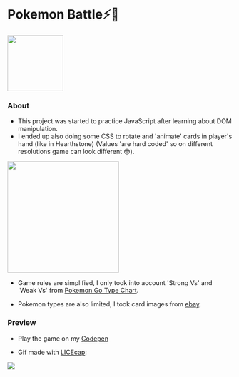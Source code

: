 # Pokemon Battle⚡🥊
<img src="https://media.giphy.com/media/AFdcYElkoNAUE/giphy.gif?cid=790b761170a24477f134b20ed2311d12338d8374490d77cf&rid=giphy.gif" width="125px">

### About
* This project was started to practice JavaScript after learning about DOM manipulation.
* I ended up also doing some CSS to rotate and 'animate' cards in player's hand (like in Hearthstone) (Values 'are hard coded' so on different resolutions game can look different 😳).

<a href="https://html5gamedevelopment.com/hearthstone-card-effect-in-css/" target="_blank"> <img src="https://html5gamedevelopment.com/wp-content/uploads/2017/10/Hearthstone-card-effect-in-CSS-tweet-screenshot.png" width="250px"> </a>

* Game rules are simplified, I only took into account 'Strong Vs' and 'Weak Vs' from <a href="https://www.vg247.com/pokemon-go-type-chart-strength-weakness-effectiveness-counters" target="_blank">Pokemon Go Type Chart</a>.

* Pokemon types are also limited, I took card images from <a href="https://www.ebay.com/itm/254769583675?_trkparms=ispr%3D1&hash=item3b5173563b:g:r2oAAOSwutVfpBW2&amdata=enc%3AAQAGAAACkPYe5NmHp%252B2JMhMi7yxGiTJkPrKr5t53CooMSQt2orsSg3Ye8yTWgOW7pmE1t838doO7IH3BaOornLWe3ahgYQhLOQJP00MSVZpsJaF0hOH1xp9DweMDCPsRb%252BAw6EnvJ2kkbsZV9cWKGvRh0TXk7aD5dYlxEpEjA590lv1%252ByHum%252Fa0jEou6DHNj%252BrpBroL6%252BugupZbYaGap9TjmC4aRk8CHX1oiDQdVTrg0QlSFvB8Bl%252FH4UWMx5UABXl%252BK8HQX74QNEEu44rI%252BOT%252BVV5eswsqwJZOkhT2psWaY%252FMjDqQA7ZRk1Y2Z8TXkC8VCrTcU3qRJfEH7TthfSdHg6BMk27QiQ5VjA%252BHJ7U%252Fbltm4rgWGJtSxgX4xYChW3r3PXvW2Q3BDG9D8NfcE9qkNr0wNaT6aYUUK6Oqtto%252B8u2pWat4jUpFuCgosx1aIJ%252Fe%252BEYnPFFJF3TcshVpc3WulDD%252FKZCI%252Fwkeg92UrYszGc8pDg2yW1ct7SfFNdRmjwc6e051FAYRRzUY9AkYIxKSSsqprGv2YuQIF1YQKEiUDhHI%252BzprJWGUc061%252BPt9BS06Xmfc8Vdp4Pt%252F%252B0zz1Wzx%252FbpIdMDSGXqKN%252FfHFSa7ysC9U%252BGj3B0uikGl%252FwKhz1oxLjJBH3qDZq2DEVNeoCBuIYA2WJsetJ5nlwnKW3w3hccVudoxx%252BpFT2CKLnb7AdhALcUMM0gcTdTWHelvajG%252F%252FcMUMoOmuPlOShbO9iEoFfy8R9TlBssueFnDA3KPlu6az3lGs7PC9jVSkB5uoAR8r4Cfpyu3FngKXfuRaidlkNOKWGofQG2dJT2KtS32l%252BrD3qt9Axu28Wpa4WucYnuV%252FPkLo12aI%252FMJO60i876bEeeEbn4ZH1%7Campid%3APL_CLK%7Cclp%3A2334524" target="_blank">ebay</a>.

### Preview

* Play the game on my  <a href="https://codepen.io/zakrzewskib/pen/wveWQVy">Codepen</a>

* Gif made with <a href="https://www.cockos.com/licecap/" target="_blank">LICEcap</a>:

<img src="https://github.com/zakrzewskib/Pokemon-Battle/blob/master/screenshots/preview.gif">

